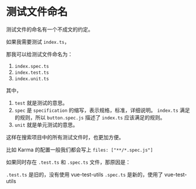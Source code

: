 # 测试文件命名

测试文件的命名有一个不成文的约定。

如果我需要测试 `index.ts`，

那我可以给测试文件命名为：

1. `index.spec.ts`
2. `index.test.ts`
3. `index.unit.ts`

其中，

1. `test` 就是测试的意思。
2. `spec` 是 `specification` 的缩写，表示规格，标准，详细说明。
`index.ts` 满足的规则，所以 `button.spec.js` 描述了 `index.ts` 应该满足的规则。
3. `unit` 就是单元测试的意思。

这样在搜索项目中的所有测试文件时，也更加方便。

比如 Karma 的配置一般我们都会写上 `files: ["**/*.spec.js"]`

如果同时存在 `.test.ts` 和 `.spec.ts` 文件，那原因是：

`.test.ts` 是旧的，没有使用 vue-test-utils
`.spec.ts` 是新的，使用了 vue-test-utils
